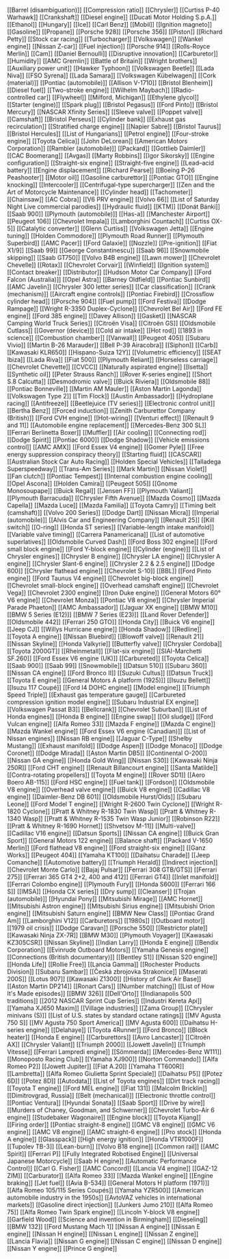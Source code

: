 [[Barrel (disambiguation)]]
[[Compression ratio]]
[[Chrysler]]
[[Curtiss P-40 Warhawk]]
[[Crankshaft]]
[[Diesel engine]]
[[Ducati Motor Holding S.p.A.]]
[[Ethanol]]
[[Hungary]]
[[Ice]]
[[Carl Benz]]
[[Mobil]]
[[Ignition magneto]]
[[Gasoline]]
[[Propane]]
[[Porsche 928]]
[[Porsche 356]]
[[Piston]]
[[Richard Petty]]
[[Stock car racing]]
[[Turbocharger]]
[[Volkswagen]]
[[Wankel engine]]
[[Nissan Z-car]]
[[Fuel injection]]
[[Porsche 914]]
[[Rolls-Royce Merlin]]
[[Cam]]
[[Daniel Bernoulli]]
[[Disruptive innovation]]
[[Carburetor]]
[[Humidity]]
[[AMC Gremlin]]
[[Battle of Britain]]
[[Wright brothers]]
[[Auxiliary power unit]]
[[Hawker Typhoon]]
[[Volkswagen Beetle]]
[[Lada Niva]]
[[FSO Syrena]]
[[Lada Samara]]
[[Volkswagen Kübelwagen]]
[[Cork (material)]]
[[Pontiac (automobile)]]
[[Allison V-1710]]
[[Bristol Blenheim]]
[[Diesel fuel]]
[[Two-stroke engine]]
[[Wilhelm Maybach]]
[[Radio-controlled car]]
[[Flywheel]]
[[Milford, Michigan]]
[[Ethylene glycol]]
[[Starter (engine)]]
[[Spark plug]]
[[Bristol Pegasus]]
[[Ford Pinto]]
[[Bristol Mercury]]
[[NASCAR Xfinity Series]]
[[Sleeve valve]]
[[Poppet valve]]
[[Camshaft]]
[[Bristol Perseus]]
[[Cylinder bank]]
[[Exhaust gas recirculation]]
[[Stratified charge engine]]
[[Napier Sabre]]
[[Bristol Taurus]]
[[Bristol Hercules]]
[[List of Hungarians]]
[[Petrol engine]]
[[Four-stroke engine]]
[[Toyota Celica]]
[[John DeLorean]]
[[American Motors Corporation]]
[[Rambler (automobile)]]
[[Packard]]
[[Gottlieb Daimler]]
[[CAC Boomerang]]
[[Avgas]]
[[Marty Robbins]]
[[Igor Sikorsky]]
[[Engine configuration]]
[[Straight-six engine]]
[[Straight-five engine]]
[[Lead–acid battery]]
[[Engine displacement]]
[[Richard Pearse]]
[[Boeing P-26 Peashooter]]
[[Motor oil]]
[[Gasoline carburettor]]
[[Pontiac GTO]]
[[Engine knocking]]
[[Intercooler]]
[[Centrifugal-type supercharger]]
[[Zen and the Art of Motorcycle Maintenance]]
[[Cylinder head]]
[[Tachometer]]
[[Chainsaw]]
[[AC Cobra]]
[[V6 PRV engine]]
[[Volvo 66]]
[[List of Saturday Night Live commercial parodies]]
[[Hydraulic fluid]]
[[KTM]]
[[Donát Bánki]]
[[Saab 900]]
[[Plymouth (automobile)]]
[[Has-a]]
[[Manchester Airport]]
[[Peugeot 106]]
[[Chevrolet Impala]]
[[Lamborghini Countach]]
[[Curtiss OX-5]]
[[Catalytic converter]]
[[Glenn Curtiss]]
[[Volkswagen Jetta]]
[[Engine tuning]]
[[Holden Commodore]]
[[Plymouth Road Runner]]
[[Plymouth Superbird]]
[[AMC Pacer]]
[[Ford Galaxie]]
[[Nozzle]]
[[Pre-ignition]]
[[Fiat X1/9]]
[[Saab 99]]
[[George Constantinescu]]
[[Saab 96]]
[[Snowmobile skipping]]
[[Saab GT750]]
[[Volvo B4B engine]]
[[Lawn mower]]
[[Chevrolet Chevelle]]
[[Rotax]]
[[Chevrolet Corvair]]
[[Winfield]]
[[Ignition system]]
[[Contact breaker]]
[[Distributor]]
[[Hudson Motor Car Company]]
[[Ford Falcon (Australia)]]
[[Opel Astra]]
[[Barney Oldfield]]
[[Pontiac Sunbird]]
[[AMC Javelin]]
[[Chrysler 300 letter series]]
[[Car classification]]
[[Crank (mechanism)]]
[[Aircraft engine controls]]
[[Pontiac Firebird]]
[[Crossflow cylinder head]]
[[Porsche 904]]
[[Fuel pump]]
[[Ford Festiva]]
[[Dodge Rampage]]
[[Wright R-3350 Duplex-Cyclone]]
[[Chevrolet Bel Air]]
[[Ford FE engine]]
[[Ford 385 engine]]
[[Davey Allison]]
[[Gasket]]
[[NASCAR Camping World Truck Series]]
[[Citroën Visa]]
[[Citroën GS]]
[[Oldsmobile Cutlass]]
[[Governor (device)]]
[[Cold air intake]]
[[Hot rod]]
[[1893 in science]]
[[Combustion chamber]]
[[Vanwall]]
[[Peugeot 405]]
[[Subaru Vivio]]
[[Martin B-26 Marauder]]
[[Bell P-39 Airacobra]]
[[Siphon]]
[[Carb]]
[[Kawasaki KLR650]]
[[Hispano-Suiza 12Y]]
[[Volumetric efficiency]]
[[SEAT Ibiza]]
[[Lada Riva]]
[[Fiat 500]]
[[Plymouth Reliant]]
[[Horseless carriage]]
[[Chevrolet Chevette]]
[[CVCC]]
[[Naturally aspirated engine]]
[[Isetta]]
[[Synthetic oil]]
[[Peter Strauss Ranch]]
[[Rover K-series engine]]
[[Short S.8 Calcutta]]
[[Desmodromic valve]]
[[Buick Riviera]]
[[Oldsmobile 88]]
[[Pontiac Bonneville]]
[[Martin AM Mauler]]
[[Aston Martin Lagonda]]
[[Volkswagen Type 2]]
[[Tim Flock]]
[[Austin Ambassador]]
[[Hydroplane racing]]
[[Antifreeze]]
[[Beetlejuice (TV series)]]
[[Electronic control unit]]
[[Bertha Benz]]
[[Forced induction]]
[[Zenith Carburettor Company (British)]]
[[Ford CVH engine]]
[[Hot-wiring]]
[[Venturi effect]]
[[Renault 9 and 11]]
[[Automobile engine replacement]]
[[Mercedes-Benz 300 SL]]
[[Ferrari Berlinetta Boxer]]
[[Muffler]]
[[Air cooling]]
[[Connecting rod]]
[[Dodge Spirit]]
[[Pontiac 6000]]
[[Dodge Shadow]]
[[Vehicle emissions control]]
[[AMC AMX]]
[[Ford Essex V4 engine]]
[[Gomer Pyle]]
[[Free energy suppression conspiracy theory]]
[[Starting fluid]]
[[CASCAR]]
[[Australian Stock Car Auto Racing]]
[[Holden Special Vehicles]]
[[Talladega Superspeedway]]
[[Trans-Am Series]]
[[Mark Martin]]
[[Nissan Violet]]
[[Fan clutch]]
[[Pontiac Tempest]]
[[Internal combustion engine cooling]]
[[Opel Ascona]]
[[Holden Camira]]
[[Peugeot 505]]
[[Gnome Monosoupape]]
[[Buick Regal]]
[[Jensen FF]]
[[Plymouth Valiant]]
[[Plymouth Barracuda]]
[[Chrysler Fifth Avenue]]
[[Mazda Cosmo]]
[[Mazda Capella]]
[[Mazda Luce]]
[[Mazda Familia]]
[[Toyota Camry]]
[[Timing belt (camshaft)]]
[[Volvo 200 Series]]
[[Dodge Dart]]
[[Nissan Micra]]
[[Imperial (automobile)]]
[[Alvis Car and Engineering Company]]
[[Renault 25]]
[[Kill switch]]
[[O-ring]]
[[Honda ST series]]
[[Variable-length intake manifold]]
[[Variable valve timing]]
[[Carrera Panamericana]]
[[List of automotive superlatives]]
[[Oldsmobile Curved Dash]]
[[Ford Boss 302 engine]]
[[Ford small block engine]]
[[Ford Y-block engine]]
[[Cylinder (engine)]]
[[List of Chrysler engines]]
[[Chrysler B engine]]
[[Chrysler LA engine]]
[[Chrysler A engine]]
[[Chrysler Slant-6 engine]]
[[Chrysler 2.2 & 2.5 engine]]
[[Dodge 600]]
[[Chrysler flathead engine]]
[[Chevrolet S-10]]
[[BBL]]
[[Ford Pinto engine]]
[[Ford Taunus V4 engine]]
[[Chevrolet big-block engine]]
[[Chevrolet small-block engine]]
[[Overhead camshaft engine]]
[[Chevrolet Vega]]
[[Chevrolet 2300 engine]]
[[Iron Duke engine]]
[[General Motors 60° V6 engine]]
[[Chevrolet Monza]]
[[Pontiac V8 engine]]
[[Chrysler Imperial Parade Phaeton]]
[[AMC Ambassador]]
[[Jaguar XK engine]]
[[BMW M10]]
[[BMW 5 Series (E12)]]
[[BMW 7 Series (E23)]]
[[Land Rover Defender]]
[[Oldsmobile 442]]
[[Ferrari 250 GTO]]
[[Honda City]]
[[Buick V6 engine]]
[[Jeep CJ]]
[[Willys Hurricane engine]]
[[Honda Shadow]]
[[Redline]]
[[Toyota A engine]]
[[Nissan Bluebird]]
[[Blowoff valve]]
[[Renault 21]]
[[Nissan Skyline]]
[[Honda Valkyrie]]
[[Butterfly valve]]
[[Chrysler Cordoba]]
[[Toyota 2000GT]]
[[Rheinmetall]]
[[Flat-six engine]]
[[SIAI-Marchetti SF.260]]
[[Ford Essex V6 engine (UK)]]
[[Carbureted]]
[[Toyota Celica]]
[[Saab 900]]
[[Saab 99]]
[[Snowmobile]]
[[Datsun 510]]
[[Subaru 360]]
[[Nissan CA engine]]
[[Ford Bronco II]]
[[Suzuki Cultus]]
[[Datsun Truck]]
[[Toyota E engine]]
[[General Motors A platform (1925)]]
[[Isuzu Bellett]]
[[Isuzu 117 Coupé]]
[[Ford I4 DOHC engine]]
[[Model engine]]
[[Triumph Speed Triple]]
[[Exhaust gas temperature gauge]]
[[Carbureted compression ignition model engine]]
[[Subaru Industrial EX engine]]
[[Volkswagen Passat B3]]
[[Bellcrank]]
[[Chevrolet Suburban]]
[[List of Honda engines]]
[[Honda B engine]]
[[Engine swap]]
[[Oil sludge]]
[[Ford Vulcan engine]]
[[Alfa Romeo 33]]
[[Mazda F engine]]
[[Mazda C engine]]
[[Mazda Wankel engine]]
[[Ford Essex V6 engine (Canadian)]]
[[List of Nissan engines]]
[[Nissan RB engine]]
[[Jaguar C-Type]]
[[Shelby Mustang]]
[[Exhaust manifold]]
[[Dodge Aspen]]
[[Dodge Monaco]]
[[Dodge Coronet]]
[[Dodge Mirada]]
[[Aston Martin DB5]]
[[Continental O-200]]
[[Nissan GA engine]]
[[Honda Gold Wing]]
[[Nissan S30]]
[[Kawasaki Ninja 250R]]
[[Ford CHT engine]]
[[Renault Billancourt engine]]
[[Santa Matilde]]
[[Contra-rotating propellers]]
[[Toyota M engine]]
[[Rover SD1]]
[[Aero Boero AB-115]]
[[Ford HSC engine]]
[[Fuel tank]]
[[Fordson]]
[[Oldsmobile V8 engine]]
[[Overhead valve engine]]
[[Buick V8 engine]]
[[Cadillac V8 engine]]
[[Daimler-Benz DB 601]]
[[Oldsmobile Hurst/Olds]]
[[Subaru Leone]]
[[Ford Model T engine]]
[[Wright R-2600 Twin Cyclone]]
[[Wright R-1820 Cyclone]]
[[Pratt & Whitney R-1830 Twin Wasp]]
[[Pratt & Whitney R-1340 Wasp]]
[[Pratt & Whitney R-1535 Twin Wasp Junior]]
[[Robinson R22]]
[[Pratt & Whitney R-1690 Hornet]]
[[Shvetsov M-11]]
[[Multi-valve]]
[[Cadillac V16 engine]]
[[Datsun Sports]]
[[Nissan CA engine]]
[[Buick Gran Sport]]
[[General Motors 122 engine]]
[[Balance shaft]]
[[Packard V-1650 Merlin]]
[[Ford flathead V8 engine]]
[[Ford straight-six engine]]
[[Ganz Works]]
[[Peugeot 404]]
[[Yamaha KT100]]
[[Daihatsu Charade]]
[[Jeep Comanche]]
[[Automotive battery]]
[[Triumph Herald]]
[[Indirect injection]]
[[Chevrolet Monte Carlo]]
[[Bajaj Pulsar]]
[[Ferrari 308 GTB/GTS]]
[[Ferrari 275]]
[[Ferrari 365 GT4 2+2, 400 and 412]]
[[Ferrari GT4]]
[[Inlet manifold]]
[[Ferrari Colombo engine]]
[[Plymouth Fury]]
[[Honda S600]]
[[Ferrari 166 S]]
[[IMSA]]
[[Honda CX series]]
[[Dry sump]]
[[Cleanser]]
[[Trojan (automobile)]]
[[Hyundai Pony]]
[[Mitsubishi Mirage]]
[[AMC Hornet]]
[[Mitsubishi Astron engine]]
[[Mitsubishi Sirius engine]]
[[Mitsubishi Orion engine]]
[[Mitsubishi Saturn engine]]
[[BMW New Class]]
[[Pontiac Grand Am]]
[[Lamborghini V12]]
[[Carburetors]]
[[1980s]]
[[Outboard motor]]
[[1979 oil crisis]]
[[Dodge Caravan]]
[[Porsche 550]]
[[Restrictor plate]]
[[Kawasaki Ninja ZX-7R]]
[[BMW M30]]
[[Plymouth Voyager]]
[[Kawasaki KZ305CSR]]
[[Nissan Skyline]]
[[Indian Larry]]
[[Honda E engine]]
[[Bendix Corporation]]
[[Evinrude Outboard Motors]]
[[Yamaha Genesis engine]]
[[Connections (British documentary)]]
[[Bentley S1]]
[[Nissan S20 engine]]
[[Honda Life]]
[[Rollie Free]]
[[Lancia Gamma]]
[[Rochester Products Division]]
[[Subaru Sambar]]
[[Česká zbrojovka Strakonice]]
[[Maserati 200S]]
[[Lotus 907]]
[[Kawasaki Z1300]]
[[History of Clark Air Base]]
[[Aston Martin DP214]]
[[Ronart Cars]]
[[Number matching]]
[[List of How It's Made episodes]]
[[BMW 326]]
[[Dell'Orto]]
[[Indianapolis 500 traditions]]
[[2012 NASCAR Sprint Cup Series]]
[[Industri Kereta Api]]
[[Yamaha XJ650 Maxim]]
[[Village industries]]
[[Zama Group]]
[[Chrysler minivans (S)]]
[[List of U.S. states by standard octane ratings]]
[[MV Agusta 750 S]]
[[MV Agusta 750 Sport America]]
[[MV Agusta 600]]
[[Daihatsu H-series engine]]
[[Delahaye]]
[[Toyota 4Runner]]
[[Ford Bronco]]
[[Block heater]]
[[Honda E engine]]
[[Carburettors]]
[[Avro Lancaster]]
[[Citroën AX]]
[[Chrysler Valiant]]
[[Triumph 2000]]
[[Jowett Javelin]]
[[Triumph Vitesse]]
[[Ferrari Lampredi engine]]
[[Sömmerda]]
[[Mercedes-Benz W111]]
[[Monoposto Racing Club]]
[[Yamaha XJ900]]
[[Norton Commando]]
[[Alfa Romeo P2]]
[[Jowett Jupiter]]
[[Fiat A.20]]
[[Yamaha TT600R]]
[[Lambretta]]
[[Alfa Romeo Giulietta Sprint Speciale]]
[[Daihatsu P5]]
[[Potez 6D]]
[[Potez 8D]]
[[Autodata]]
[[List of Toyota engines]]
[[Dirt track racing]]
[[Toyota T engine]]
[[Ford MEL engine]]
[[Fiat 131]]
[[Malcolm Bricklin]]
[[Dimitrovgrad, Russia]]
[[Belt (mechanical)]]
[[Electronic throttle control]]
[[Pontiac Ventura]]
[[Hyundai Sonata]]
[[Saab Sport]]
[[Drive by wire]]
[[Murders of Chaney, Goodman, and Schwerner]]
[[Chevrolet Turbo-Air 6 engine]]
[[Studebaker Wagonaire]]
[[Engine block]]
[[Toyota Kijang]]
[[Firing order]]
[[Pontiac straight-8 engine]]
[[GMC V8 engine]]
[[GMC V6 engine]]
[[AMC V8 engine]]
[[AMC straight-6 engine]]
[[Pro stock]]
[[Honda A engine]]
[[Glasspack]]
[[High energy ignition]]
[[Honda VTR1000F]]
[[Tupolev TB-3]]
[[Lean-burn]]
[[Volvo B18 engine]]
[[Common rail]]
[[AMC Spirit]]
[[Ferrari P]]
[[Fully Integrated Robotised Engine]]
[[Universal Japanese Motorcycle]]
[[Saab H engine]]
[[Automatic Performance Control]]
[[Carl G. Fisher]]
[[AMC Concord]]
[[Lancia V4 engine]]
[[GAZ-12 ZIM]]
[[Carburator]]
[[Alfa Romeo 33]]
[[Mazda Wankel engine]]
[[Engine braking]]
[[Jet fuel]]
[[Avia B-534]]
[[General Motors H platform (1971)]]
[[Alfa Romeo 105/115 Series Coupés]]
[[Yamaha YZR500]]
[[American automobile industry in the 1950s]]
[[AvtoVAZ vehicles in international markets]]
[[Gasoline direct injection]]
[[Junkers Jumo 210]]
[[Alfa Romeo 75]]
[[Alfa Romeo Twin Spark engine]]
[[Lincoln Y-block V8 engine]]
[[Garfield Wood]]
[[Science and invention in Birmingham]]
[[Dieseling]]
[[BMW 132]]
[[Ford Mustang Mach 1]]
[[Nissan A engine]]
[[Nissan E engine]]
[[Nissan H engine]]
[[Nissan L engine]]
[[Nissan Z engine]]
[[Lancia Flavia]]
[[Nissan G engine]]
[[Nissan C engine]]
[[Nissan D engine]]
[[Nissan Y engine]]
[[Prince G engine]]
